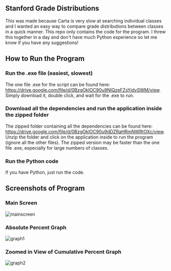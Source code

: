 ## Stanford Grade Distributions
This was made because Carta is very slow at searching individual classes and I wanted an easy way to compare grade distributions between classes in a quick manner. This repo only contains the code for the program. I threw this together in a day and don't have much Python experience so let me know if you have any suggestions!
## How to Run the Program
### Run the .exe file (easiest, slowest)
The one file .exe for the script can be found here: https://drive.google.com/file/d/0BzgOklOC90u9NlQzeFZsYjdvSWM/view. Simply download it, double click, and wait for the .exe to run.
### Download all the dependencies and run the application inside the zipped folder
The zipped folder containing all the dependencies can be found here: https://drive.google.com/file/d/0BzgOklOC90u9dDZRaHRmNWRtOXc/view. Unzip the folder and click on the application inside to run the program (ignore all the other files). The zipped version may be faster than the one file .exe, especially for large numbers of classes.
### Run the Python code
If you have Python, just run the code.
## Screenshots of Program
### Main Screen
![mainscreen](https://i.imgur.com/Mmh5PMj.png)
### Absolute Percent Graph
![graph1](https://i.imgur.com/Ig2ED4e.png)
### Zoomed in View of Cumulative Percent Graph
![graph2](https://i.imgur.com/CXCFfRG.png)
